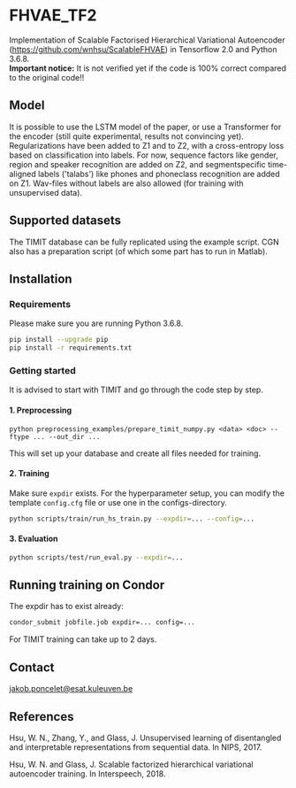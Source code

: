 # FHVAE_TF2
Implementation of Scalable Factorised Hierarchical Variational Autoencoder (https://github.com/wnhsu/ScalableFHVAE) in Tensorflow 2.0 and Python 3.6.8.   
**Important notice:** It is not verified yet if the code is 100% correct compared to the original code!!

## Model
It is possible to use the LSTM model of the paper, or use a Transformer for the encoder (still quite experimental, results not convincing yet). 
Regularizations have been added to Z1 and to Z2, with a cross-entropy loss based on classification into labels. For now, sequence factors like gender, region and speaker recognition are added on Z2, and segmentspecific time-aligned labels ('talabs') like phones and phoneclass recognition are added on Z1. Wav-files without labels are also allowed (for training with unsupervised data).

## Supported datasets
The TIMIT database can be fully replicated using the example script. 
CGN also has a preparation script (of which some part has to run in Matlab).

## Installation

### Requirements
Please make sure you are running Python 3.6.8.

```bash
pip install --upgrade pip
pip install -r requirements.txt
```

### Getting started

It is advised to start with TIMIT and go through the code step by step.

#### 1. Preprocessing
```
python preprocessing_examples/prepare_timit_numpy.py <data> <doc> --ftype ... --out_dir ...
```
This will set up your database and create all files needed for training.

#### 2. Training
Make sure `expdir` exists. For the hyperparameter setup, you can modify the template `config.cfg` file or use one in the configs-directory.
```bash
python scripts/train/run_hs_train.py --expdir=... --config=...
```

#### 3. Evaluation
```bash
python scripts/test/run_eval.py --expdir=...
```

## Running training on Condor
The expdir has to exist already:   
```bash
condor_submit jobfile.job expdir=... config=...   
```
For TIMIT training can take up to 2 days.

## Contact
jakob.poncelet@esat.kuleuven.be

## References
Hsu, W. N., Zhang, Y., and Glass, J. Unsupervised learning of disentangled and interpretable representations from sequential data. In NIPS, 2017.

Hsu, W. N. and  Glass, J. Scalable  factorized  hierarchical  variational autoencoder training. In Interspeech, 2018.
